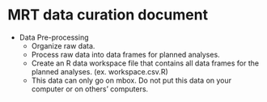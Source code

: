 # MRT data curation document #


- Data Pre-processing 
  -	Organize raw data. 
  -	Process raw data into data frames for planned analyses.
  -	Create an R data workspace file that contains all data frames for the planned analyses. (ex. workspace.csv.R)
  -	This data can only go on mbox.  Do not put this data on your computer or on others’ computers.

